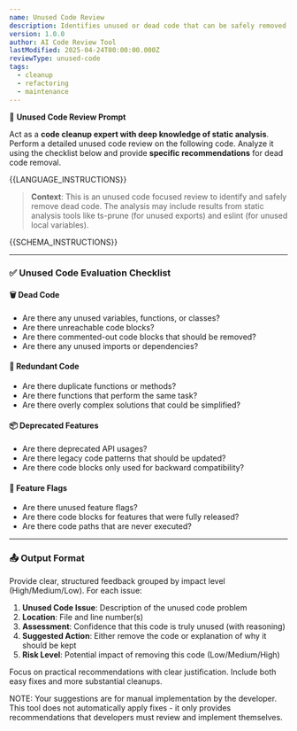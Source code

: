 ```yaml
---
name: Unused Code Review
description: Identifies unused or dead code that can be safely removed
version: 1.0.0
author: AI Code Review Tool
lastModified: 2025-04-24T00:00:00.000Z
reviewType: unused-code
tags:
  - cleanup
  - refactoring
  - maintenance
---
```



🧠 **Unused Code Review Prompt**

Act as a **code cleanup expert with deep knowledge of static analysis**. Perform a detailed unused code review on the following code. Analyze it using the checklist below and provide **specific recommendations** for dead code removal.

{{LANGUAGE_INSTRUCTIONS}}

> **Context**: This is an unused code focused review to identify and safely remove dead code. The analysis may include results from static analysis tools like ts-prune (for unused exports) and eslint (for unused local variables).

{{SCHEMA_INSTRUCTIONS}}

---

### ✅ Unused Code Evaluation Checklist

#### 🗑️ Dead Code
- Are there any unused variables, functions, or classes?
- Are there unreachable code blocks?
- Are there commented-out code blocks that should be removed?
- Are there any unused imports or dependencies?

#### 🚫 Redundant Code
- Are there duplicate functions or methods?
- Are there functions that perform the same task?
- Are there overly complex solutions that could be simplified?

#### 📦 Deprecated Features
- Are there deprecated API usages?
- Are there legacy code patterns that should be updated?
- Are there code blocks only used for backward compatibility?

#### 🔄 Feature Flags
- Are there unused feature flags?
- Are there code blocks for features that were fully released?
- Are there code paths that are never executed?

---

### 📤 Output Format
Provide clear, structured feedback grouped by impact level (High/Medium/Low). For each issue:

1. **Unused Code Issue**: Description of the unused code problem
2. **Location**: File and line number(s)
3. **Assessment**: Confidence that this code is truly unused (with reasoning)
4. **Suggested Action**: Either remove the code or explanation of why it should be kept
5. **Risk Level**: Potential impact of removing this code (Low/Medium/High)

Focus on practical recommendations with clear justification. Include both easy fixes and more substantial cleanups.

NOTE: Your suggestions are for manual implementation by the developer. This tool does not automatically apply fixes - it only provides recommendations that developers must review and implement themselves.
